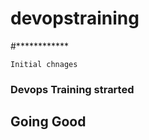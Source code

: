 # devopstraining

#************

```
Initial chnages

```

### Devops Training strarted 
## Going Good
